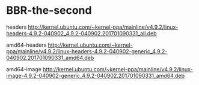 # BBR-the-second
headers http://kernel.ubuntu.com/~kernel-ppa/mainline/v4.9.2/linux-headers-4.9.2-040902_4.9.2-040902.201701090331_all.deb

amd64-headers http://kernel.ubuntu.com/~kernel-ppa/mainline/v4.9.2/linux-headers-4.9.2-040902-generic_4.9.2-040902.201701090331_amd64.deb

amd64-image http://kernel.ubuntu.com/~kernel-ppa/mainline/v4.9.2/linux-image-4.9.2-040902-generic_4.9.2-040902.201701090331_amd64.deb
